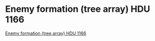 # Enemy formation (tree array) HDU 1166
[Enemy formation (tree array) HDU 1166](https://aiwithcloud.com/2022/09/19/enemy_formation_tree_array_hdu_1166/)